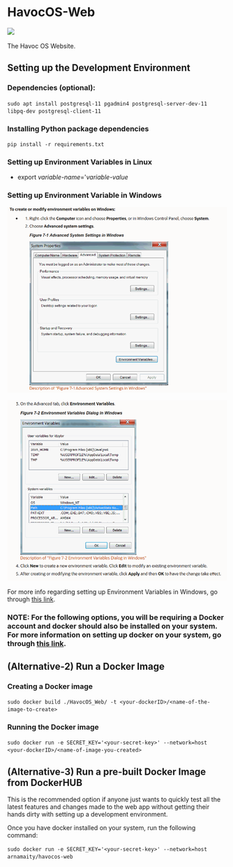 # HavocOS-Web # 
![](https://api.travis-ci.org/Arna-Maity/HavocOS-Web.svg?branch=master)


The Havoc OS Website.

## Setting up the Development Environment ##
### Dependencies (optional): ###
`sudo apt install postgresql-11 pgadmin4 postgresql-server-dev-11 libpq-dev postgresql-client-11`

### Installing Python package dependencies ###
`pip install -r requirements.txt`

### Setting up Environment Variables in Linux ###
- export *variable-name*='*variable-value*

### Setting up Environment Variable in Windows ###
![](HavocOS_Web/docs/images/Env_Var_Setup.png)


 ![](HavocOS_Web/docs/images/Env_Var_Setup_2.png)

 For more info regarding setting up Environment Variables in Windows, go   through [this link](https://www.youtube.com/watch?v=IolxqkL7cD8).


### NOTE: For the following options, you will be requiring a Docker account and docker should also be installed on your system. For more information on setting up docker on your system, go through [this link](https://docs.docker.com/engine/install/).

## (Alternative-2) Run a Docker Image ##

 ### Creating a Docker image ###
 `sudo docker build ./HavocOS_Web/ -t <your-dockerID>/<name-of-the-image-to-create>`

 ### Running the Docker image ###
`sudo docker run -e SECRET_KEY='<your-secret-key>' --network=host <your-dockerID>/<name-of-image-you-created>` 

## (Alternative-3) Run a pre-built Docker Image from DockerHUB ##

This is the recommended option if anyone just wants to quickly test all the latest features and changes made to the web app without getting their hands dirty with setting up a development environment.

Once you have docker installed on your system, run the following command: 

`sudo docker run -e SECRET_KEY='<your-secret-key>' --network=host arnamaity/havocos-web`

